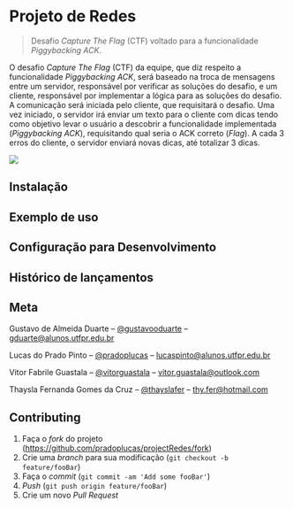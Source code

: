 # Projeto de Redes
> Desafio _Capture The Flag_ (CTF) voltado para a funcionalidade _Piggybacking ACK_.

O desafio _Capture The Flag_ (CTF) da equipe, que diz respeito a funcionalidade _Piggybacking ACK_, será baseado na troca de mensagens entre um servidor, responsável por verificar as soluções do desafio, e um cliente, responsável por implementar a lógica para as soluções do desafio. A comunicação será iniciada pelo cliente, que requisitará o desafio. Uma vez iniciado, o servidor irá enviar um texto para o cliente com dicas tendo como objetivo levar o usuário a descobrir a funcionalidade implementada (_Piggybacking ACK_), requisitando qual seria o ACK correto (_Flag_). A cada 3 erros do cliente, o servidor enviará novas dicas, até totalizar 3 dicas. 

![](../header.png)

## Instalação

## Exemplo de uso

## Configuração para Desenvolvimento

## Histórico de lançamentos

## Meta

Gustavo de Almeida Duarte – [@gustavooduarte](https://www.linkedin.com/in/gustavooduarte/) – gduarte@alunos.utfpr.edu.br

Lucas do Prado Pinto – [@pradoplucas](https://www.linkedin.com/in/pradoplucas/) – lucaspinto@alunos.utfpr.edu.br

Vitor Fabrile Guastala – [@vitorguastala](https://www.linkedin.com/in/vitorguastala/) – vitor.guastala@outlook.com 

Thaysla Fernanda Gomes da Cruz – [@thayslafer](https://www.linkedin.com/in/thaysla-fernanda-gomes-da-cruz-1011a0171/) – thy.fer@hotmail.com  

## Contributing

1. Faça o _fork_ do projeto (<https://github.com/pradoplucas/projectRedes/fork>)
2. Crie uma _branch_ para sua modificação (`git checkout -b feature/fooBar`)
3. Faça o _commit_ (`git commit -am 'Add some fooBar'`)
4. _Push_ (`git push origin feature/fooBar`)
5. Crie um novo _Pull Request_
